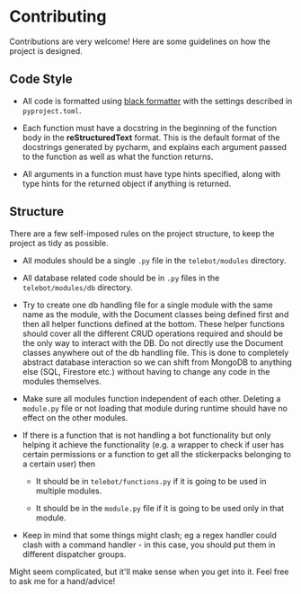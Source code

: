 # Contributing

Contributions are very welcome! Here are some guidelines on how the project is designed.

## Code Style

- All code is formatted using [black formatter](https://github.com/psf/black) with the settings described in `pyproject.toml`.

- Each function must have a docstring in the beginning of the function body in the __reStructuredText__ format. This is the default format of the docstrings generated by pycharm, and explains each argument passed to the function as well as what the function returns.

- All arguments in a function must have type hints specified, along with type hints for the returned object if anything is returned.

## Structure

There are a few self-imposed rules on the project structure, to keep the project as tidy as possible.

- All modules should be a single `.py` file in the `telebot/modules` directory.

- All database related code should be in `.py` files in the `telebot/modules/db` directory. 

- Try to create one db handling file for a single module with the same name as the module, with the Document classes being defined first and then all helper functions defined at the bottom. These helper functions should cover all the different CRUD operations required and should be the only way to interact with the DB. Do not directly use the Document classes anywhere out of the db handling file. This is done to completely abstract database interaction so we can shift from MongoDB to anything else (SQL, Firestore etc.) without having to change any code in the modules themselves.

- Make sure all modules function independent of each other. Deleting a `module.py` file or not loading that module during runtime should have no effect on the other modules.

- If there is a function that is not handling a bot functionality but only helping it achieve the functionality (e.g. a wrapper to check if user has certain permissions or a function to get all the stickerpacks belonging to a certain user) then

  - It should be in `telebot/functions.py` if it is going to be used in multiple modules.

  - It should be in the `module.py` file if it is going to be used only in that module.

- Keep in mind that some things might clash; eg a regex handler could clash with a command handler - in this case, you should put them in different dispatcher groups.

Might seem complicated, but it'll make sense when you get into it. Feel free to ask me for a hand/advice!